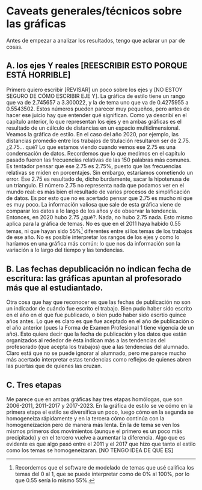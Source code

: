 # Caveats generales/técnicos sobre las gráficas
Antes de empezar a analizar los resultados, tengo que aclarar un par de cosas.
## A. los ejes Y reales [REESCRIBIR ESTO PORQUE ESTÁ HORRIBLE]
Primero quiero escribir [REVISAR] un poco sobre los ejes y [NO ESTOY SEGURO DE CÓMO ESCRIBIR EJE Y]. La gráfica de estilo tiene un rango que va de 2.745657 a 3.300022, y la de tema uno que va de 0.4275955 a 0.5543502. Estos números pueden parecer muy pequeños, pero antes de hacer ese juicio hay que entender qué significan. Como ya describí en el capítulo anterior, lo que representan los ejes y en ambas gráficas es el resultado de un cálculo de distancias en un espacio multidimensional. Veamos la gráfica de estilo. En el caso del año 2020, por ejemplo, las distancias promedio entre los trabajos de titulación resultaron ser de 2.75. ¿2.75... qué? Lo que estamos viendo cuando vemos ese 2.75 es una condensación de datos. Recordemos que lo que medimos en el capítulo pasado fueron las frecuencias relativas de las 150 palabras más comunes. Es tentador pensar que ese 2.75 es 2.75%, puesto que las frecuencias relativas se miden en porcentajes. Sin embargo, estaríamos cometiendo un error. Ese 2.75 es resultado de, dicho burdamente, sacar la hipotenusa de un tríangulo. El número 2.75 no representa nada que podamos ver en el mundo real: es más bien el resultado de varios procesos de simplificación de datos. Es por esto que no es acertado pensar que 2.75 es mucho ni que es muy poco. La información valiosa que sale de esta gráfica viene de comparar los datos a lo largo de los años y de observar la tendencia. Entonces, en 2020 hubo 2.75 ¿qué?. Nada, no hubo 2.75 nada. Esto mismo aplica para la gráfica de temas. No es que en el 2011 haya habido 0.55 temas, ni que hayan sido 55%[^1] diferentes entre sí los temas de los trabajos de ese año. No es posible interpretar los rangos de los ejes y como lo haríamos en una gráfica más común: lo que nos da información son la variación a lo largo del tiempo y las tendencias. 
## B. Las fechas depublicación no indican fecha de escritura: las gráficas apuntan al profesorado más que al estudiantado.
Otra cosa que hay que reconocer es que las fechas de publicación no son un indicador de cuándo fue escrito el trabajo. Bien pudo haber sido escrito en el año en el que fue publicado, o bien pudo haber sido escrtio quince años antes. Lo que es claro es que fue aceptado en el año de publicación o el año anterior (pues la Forma de Examen Profesional 1 tiene vigencia de un año). Esto quiere decir que la fecha de publicación y los datos que están organizados al rededor de ésta indican más a las tendencias del profesorado (que acepta los trabajos) que a las tendencias del alumnado. Claro está que no se puede ignorar al alumnado, pero me parece mucho más acertado interpretar estas tendencias como reflejos de quienes abren las puertas que de quienes las cruzan.
## C. Tres etapas
Me parece que en ambas gráficas hay tres etapas homólogas, que son 2006-2011, 2011-2017 y 2017-2023. En la gráfica de estilo se ve cómo en la primera etapa el estilo se diversifica un poco, luego cómo en la segunda se homogeneiza rápidamente y en la tercera cómo continúa con la homogeneización pero de manera más lenta. En la de tema se ven los mismos primeros dos movimientos (aunque el primero es un poco más precipitado) y en el tercero vuelve a aumentar la diferencia. Algo que es evidente es que algo pasó entre el 2011 y el 2017 que hizo que tanto el estilo como los temas se homogeneizaran. [NO TENGO IDEA DE QUÉ ES]

[^1]: Recordemos que el software de modelado de temas que usé califica los temas del 0 al 1, que se puede interpretar como de 0% al 100%, por lo que 0.55 sería lo mismo 55%.
